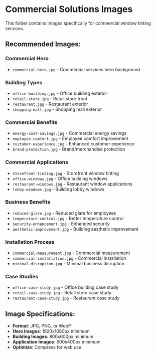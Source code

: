 # Commercial Solutions Images

This folder contains images specifically for commercial window tinting services.

## Recommended Images:

### Commercial Hero
- `commercial-hero.jpg` - Commercial services hero background

### Building Types
- `office-building.jpg` - Office building exterior
- `retail-store.jpg` - Retail store front
- `restaurant.jpg` - Restaurant exterior
- `shopping-mall.jpg` - Shopping mall exterior

### Commercial Benefits
- `energy-cost-savings.jpg` - Commercial energy savings
- `employee-comfort.jpg` - Employee comfort improvement
- `customer-experience.jpg` - Enhanced customer experience
- `brand-protection.jpg` - Brand/merchandise protection

### Commercial Applications
- `storefront-tinting.jpg` - Storefront window tinting
- `office-windows.jpg` - Office building windows
- `restaurant-windows.jpg` - Restaurant window applications
- `lobby-windows.jpg` - Building lobby windows

### Business Benefits
- `reduced-glare.jpg` - Reduced glare for employees
- `temperature-control.jpg` - Better temperature control
- `security-enhancement.jpg` - Enhanced security
- `aesthetic-improvement.jpg` - Building aesthetic improvement

### Installation Process
- `commercial-measurement.jpg` - Commercial measurement
- `commercial-installation.jpg` - Commercial installation
- `minimal-disruption.jpg` - Minimal business disruption

### Case Studies
- `office-case-study.jpg` - Office building case study
- `retail-case-study.jpg` - Retail store case study
- `restaurant-case-study.jpg` - Restaurant case study

## Image Specifications:
- **Format**: JPG, PNG, or WebP
- **Hero Images**: 1920x1080px minimum
- **Building Images**: 800x600px minimum
- **Application Images**: 600x400px minimum
- **Optimize**: Compress for web use

